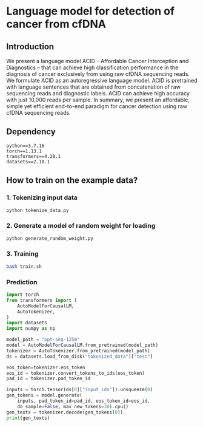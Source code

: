 # Language model for detection of cancer from cfDNA

## Introduction
We present a language model ACID – Affordable Cancer Interception and Diagnostics – that can achieve high classification performance in the diagnosis of cancer exclusively from using raw cfDNA sequencing reads. We formulate ACID as an autoregressive language model. ACID is pretrained with language sentences that are obtained from concatenation of raw sequencing reads and diagnostic labels. ACID can achieve high accuracy with just 10,000 reads per sample. In summary, we present an affordable, simple yet efficient end-to-end paradigm for cancer detection using raw cfDNA sequencing reads.


## Dependency
```
python==3.7.16
torch==1.13.1
transformers==4.28.1
datasets==2.10.1
```

## How to train on the example data?
### 1. Tokenizing input data
```python
python tokenize_data.py
```

### 2. Generate a model of random weight for loading
```python
python generate_random_weight.py
```
### 3. Training
```bash
bash train.sh
```

### Prediction

```python
import torch
from transformers import (
    AutoModelForCausalLM,
    AutoTokenizer,
)
import datasets
import numpy as np

model_path = "opt-seq-125m"
model = AutoModelForCausalLM.from_pretrained(model_path)
tokenizer = AutoTokenizer.from_pretrained(model_path)
ds = datasets.load_from_disk("tokenized_data")["test"]

eos_token=tokenizer.eos_token
eos_id = tokenizer.convert_tokens_to_ids(eos_token)
pad_id = tokenizer.pad_token_id

inputs = torch.tensor(ds[0]["input_ids"]).unsqueeze(0)
gen_tokens = model.generate(
    inputs, pad_token_id=pad_id, eos_token_id=eos_id,
    do_sample=False, max_new_tokens=30).cpu()
gen_texts = tokenizer.decode(gen_tokens[0])
print(gen_texts)
```
